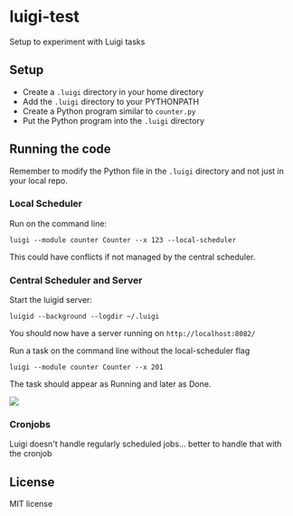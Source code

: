 # luigi-test

Setup to experiment with Luigi tasks

## Setup

* Create a ```.luigi``` directory in your home directory
* Add the ```.luigi``` directory to your PYTHONPATH
* Create a Python program similar to ```counter.py```
* Put the Python program into the ```.luigi``` directory

## Running the code

Remember to modify the Python file in the ```.luigi``` directory and not just in
your local repo.

### Local Scheduler

Run on the command line:

```luigi --module counter Counter --x 123 --local-scheduler```

This could have conflicts if not managed by the central scheduler.

### Central Scheduler and Server

Start the luigid server:

```luigid --background --logdir ~/.luigi```

You should now have a server running on ```http://localhost:8082/```

Run a task on the command line without the local-scheduler flag

```luigi --module counter Counter --x 201```

The task should appear as Running and later as Done.

<img src="http://i.imgur.com/5JmHzAg.png"/>

### Cronjobs

Luigi doesn't handle regularly scheduled jobs... better to handle that with the cronjob

## License

MIT license
